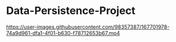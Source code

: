 # Data-Persistence-Project

https://user-images.githubusercontent.com/98357387/167701978-74a9d961-dfa1-4f01-b630-f78712653b67.mp4

